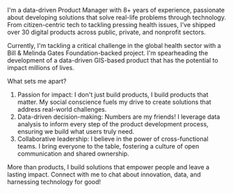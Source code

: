 I'm a data-driven Product Manager with 8+ years of experience, passionate about developing solutions that solve real-life problems through technology. From citizen-centric tech to tackling pressing health issues, I've shipped over 30 digital products across public, private, and nonprofit sectors.

Currently, I'm tackling a critical challenge in the global health sector with a Bill & Melinda Gates Foundation-backed project. I'm spearheading the development of a data-driven GIS-based product that has the potential to impact millions of lives.

What sets me apart?

1. Passion for impact: I don't just build products, I build products that matter. My social conscience fuels my drive to create solutions that address real-world challenges.
2. Data-driven decision-making: Numbers are my friends! I leverage data analysis to inform every step of the product development process, ensuring we build what users truly need.
3. Collaborative leadership: I believe in the power of cross-functional teams. I bring everyone to the table, fostering a culture of open communication and shared ownership.

More than products, I build solutions that empower people and leave a lasting impact. Connect with me to chat about innovation, data, and harnessing technology for good!